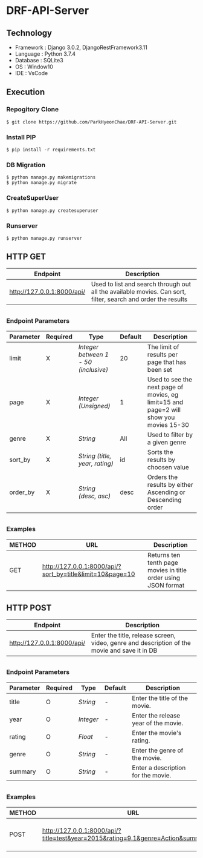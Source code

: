 # DRF-API-Server

## Technology
- Framework : Django 3.0.2, DjangoRestFramework3.11
- Language : Python 3.7.4
- Database : SQLite3
- OS : Window10
- IDE : VsCode

## Execution

### Repogitory Clone

```
$ git clone https://github.com/ParkHyeonChae/DRF-API-Server.git
```

### Install PIP

```
$ pip install -r requirements.txt
```

### DB Migration

```
$ python manage.py makemigrations
$ python manage.py migrate
```
### CreateSuperUser

```
$ python manage.py createsuperuser
```

### Runserver

```
$ python manage.py runserver
```


## HTTP GET

| **Endpoint**               | Description                                                  |
| -------------------------- | ------------------------------------------------------------ |
| http://127.0.0.1:8000/api/ | Used to list and search through out all the available movies. Can sort, filter, search and order the results |

###### 

### Endpoint Parameters

| Parameter | Required | Type                                 | Default | Description                                                  |
| --------- | -------- | ------------------------------------ | ------- | ------------------------------------------------------------ |
| limit     | X        | *Integer between 1 - 50 (inclusive)* | 20      | The limit of results per page that has been set              |
| page      | X        | *Integer (Unsigned)*                 | 1       | Used to see the next page of movies, eg limit=15 and page=2 will show you movies 15-30 |
| genre     | X        | *String*                             | All     | Used to filter by a given genre                              |
| sort_by   | X        | *String (title, year, rating)*       | id      | Sorts the results by choosen value                           |
| order_by  | X        | *String (desc, asc)*                 | desc    | Orders the results by either Ascending or Descending order   |

###### 

### Examples

| METHOD | URL                                                       | Description                                                  |
| ------ | --------------------------------------------------------- | ------------------------------------------------------------ |
| GET    | http://127.0.0.1:8000/api/?sort_by=title&limit=10&page=10 | Returns ten tenth page movies in title order using JSON format |

###### 



## HTTP POST

| **Endpoint**               | Description                                                  |
| -------------------------- | ------------------------------------------------------------ |
| http://127.0.0.1:8000/api/ | Enter the title, release screen, video, genre and description of the movie and save it in DB |

###### 

### Endpoint Parameters

| Parameter | Required | Type      | Default | Description                          |
| --------- | -------- | --------- | ------- | ------------------------------------ |
| title     | O        | *String*  | -       | Enter the title of the movie.        |
| year      | O        | *Integer* | -       | Enter the release year of the movie. |
| rating    | O        | *Float*   | -       | Enter the movie's rating.            |
| genre     | O        | *String*  | -       | Enter the genre of the movie.        |
| summary   | O        | *String*  | -       | Enter a description for the movie.   |

###### 

### Examples

| METHOD | URL                                                          | Description                        |
| ------ | ------------------------------------------------------------ | ---------------------------------- |
| POST   | http://127.0.0.1:8000/api/?title=test&year=2015&rating=9.1&genre=Action&summary=test | Save to DB as requested parametert |


